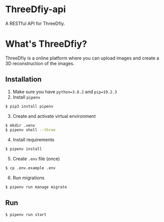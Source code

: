 # ThreeDfiy-api
A RESTful API for ThreeDfiy.

# What's ThreeDfiy?
ThreeDfiy is a online platform where you can upload images and create a 3D reconstruction of the images.

## Installation
1. Make sure you have `python=3.8.2` and `pip=19.2.3`
2. Install `pipenv`
```bash
$ pip3 install pipenv
```
3. Create and activate virtual environment
```bash
$ mkdir .venv
$ pipenv shell --three
```
4. Install requirements
```bash
$ pipenv install
```
5. Create `.env` file (once)
```bash
$ cp .env.example .env
```
6. Run migrations
```bash
$ pipenv run manage migrate
```

## Run
```bash
$ pipenv run start
```
